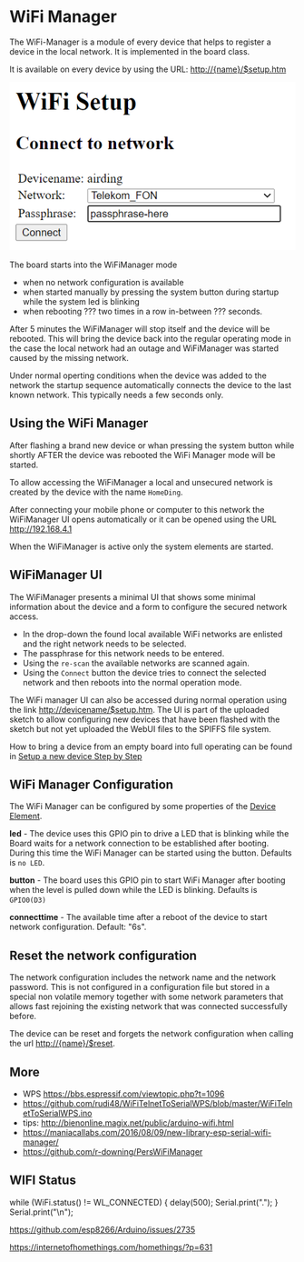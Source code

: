 # WiFi Manager

The WiFi-Manager is a module of every device that helps to register a device in the local network. It is implemented in the board class.

It is available on every device by using the URL: <http://{name}/$setup.htm>

![WiFiManager dialog](wifimanager.png)

The board starts into the WiFiManager mode
* when no network configuration is available
* when started manually by pressing the system button during startup while the system led is blinking
* when rebooting ??? two times in a row in-between ??? seconds.


After 5 minutes the WiFiManager will stop itself and the device will be rebooted. This will bring the device back into the regular operating mode in the case the local network had an outage and WiFiManager was started caused by the missing network.

Under normal operting conditions when the device was added to the network the startup sequence automatically connects the device to the last known network. This typically needs a few seconds only.


## Using the WiFi Manager

After flashing a brand new device or whan pressing the system button while shortly AFTER the device was rebooted
the WiFi Manager mode will be started.

To allow accessing the WiFiManager a local and unsecured network is created by the device with the name `HomeDing`.

<!-- The last 4 digits are taken from the MAC address of the device to make the network unique when multiple devices open their private WiFiManager network. -->

After connecting your mobile phone or computer to this network the WiFiManager UI opens automatically or it can be opened using the URL <http://192.168.4.1>

When the WiFiManager is active only the system elements are started.

## WiFiManager UI

The WiFiManager presents a minimal UI that shows some minimal information about the device and a form to configure the secured network access.

* In the drop-down the found local available WiFi networks are enlisted and the right network needs to be selected.
* The passphrase for this network needs to be entered.
* Using the `re-scan` the available networks are scanned again.
* Using the `Connect` button the device tries to connect the selected network and then reboots into the normal operation mode.

The WiFi manager UI can also be accessed during normal operation using the link <http://devicename/$setup.htm>. The UI is part of the uploaded sketch to allow configuring new devices that have been flashed with the sketch but not yet uploaded the WebUI files to the SPIFFS file system.

How to bring a device from an empty board into full operating can be found in [Setup a new device Step by Step](stepsnewdevice.md)


## WiFi Manager Configuration

The WiFi Manager can be configured by some properties of the [Device Element](elements/device.md).

**led** - The device uses this GPIO pin to drive a LED that is blinking while the Board waits for a network connection to be established after booting. During this time the WiFi Manager can be started using the button.
Defaults is `no LED`.

**button** - The board uses this GPIO pin to start WiFi Manager after booting when the level is pulled down while the LED is blinking.
Defaults is `GPIO0(D3)`

**connecttime** - The available time after a reboot of the device to start network configuration. Default: "6s".


## Reset the network configuration

The network configuration includes the network name and the network password. This is not configured in a configuration file but stored in a special non volatile memory together with some network parameters that allows fast rejoining the existing network that was connected successfully before.

The device can be reset and forgets the network configuration when calling the url <http://{name}/$reset>.


<!-- ## WPS
NOT IMPLEMENTED YET

```CPP
bool ESPSerialWiFiManager::_connect_wps(){
  _disconnect();
  OFL("Push the WPS button on your access point now.");
  String opt = _prompt("Press Enter when complete (q to abort)");
  if(CHAROPT(opt[0], 'q')) return false;
  OFL("Attempting WPS connection. May take some time...");
  if (WiFi.beginWPSConfig()){
    String ssid = WiFi.SSID();
    if(ssid.length() > 0){
        OL("\nSuccess! Connected to network " + ssid);
        NL();
        _disp_network_details();
        NL();
        _save_config(ssid, WiFi.psk(), true);
        return true;
    }
    else{
        return false;
    }
  }
}
```
-->

## More

<!--
* <https://esp-forum.de/index.php/forum/codebesprechung/35-wifi-mode-fuer-ap-und-sta-richtig-anwenden>
* <https://www.hackster.io/kosme/esp8266-sniffer-9e4770?utm_campaign=new_projects&utm_content=0&utm_medium=email&utm_source=hackster&utm_term=project_name>
-->

* WPS <https://bbs.espressif.com/viewtopic.php?t=1096>
* <https://github.com/rudi48/WiFiTelnetToSerialWPS/blob/master/WiFiTelnetToSerialWPS.ino>
* tips: <http://bienonline.magix.net/public/arduino-wifi.html>
* <https://maniacallabs.com/2016/08/09/new-library-esp-serial-wifi-manager/>
* <https://github.com/r-downing/PersWiFiManager>





## WIFI Status

  while (WiFi.status() != WL_CONNECTED) {
    delay(500);
    Serial.print(".");
  }
  Serial.print("\n");

<https://github.com/esp8266/Arduino/issues/2735>

<https://internetofhomethings.com/homethings/?p=631>

